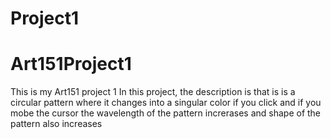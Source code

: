 # Project1
# Art151Project1
This is my Art151 project 1
In this project, the description is that is  is a circular pattern where it changes into a singular color if you click and if you mobe the cursor the wavelength of the pattern increrases and shape of the pattern also increases
